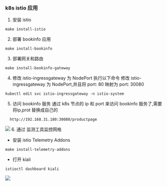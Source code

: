 ### k8s istio 应用


1. 安装 istio
```
make install-istio
```
2. 部署 bookinfo 应用
```
make install-bookinfo
```
3. 部署网关和路由
```
make install-bookinfo-gateway
```
4. 修改 istio-ingressgateway 为 NodePort
执行以下命令 修改 istio-ingressgateway 为 NodePort,并且将 port: 80 映射为 port: 30080 
``` shell
kubectl edit svc istio-ingressgateway -n istio-system
```
5. 访问 bookinfo 服务
通过 k8s 节点的 ip 和 port 来访问 bookinfo 服务了,需要将ip,prot 替换成自己的
```
  http://192.168.31.180:30080/productpage
```

![](https://qiniu.taoluyuan.com/2023/blog20230604130140.png?imageMogr2/auto-orient/thumbnail/!70p/blur/9x0/quality/75)
6. 通过 监测工具监控网格
  * 安装 istio Telemetry Addons
  ```
  make install-telemetry-addons
  ```
  * 打开 kiali
  ```
  istioctl dashboard kiali
  ```

![](https://qiniu.taoluyuan.com/2023/blog20230604134656.png?imageMogr2/auto-orient/thumbnail/!70p/blur/9x0/quality/75)
